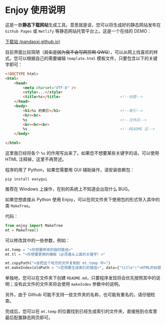 # Enjoy 使用说明

这是一款**静态下载网站**生成工具。意思就是说，您可以将生成好的静态网站发布在 `Github Pages` 或 `Netlify` 等静态网站托管平台上。这是一个在线的 DEMO：

[下载站 (pandaoxi.github.io)](https://pandaoxi.github.io/enjoy-WebsiteMaker/)

目前界面比较简陋（~~其实是因为我不会写网页啊 QWQ~~），可以从网上找喜欢的样式。您可以根据自己的需要编辑 `template.html` 模板文件，只要包含以下的关键字即可：

```html
<!DOCTYPE html>
<html>
	<head>
		<meta charset="UTF-8" />
		<style>...</style>
		<title>%s</title>							<!--标题-->
	</head>
	<body>
		<h1>%s 的索引</h1>							  <!--索引-->
		<hr><br>
		%s											<!--文件区-->
		<br><hr><br>
		%s											<!--README 区-->
	</body>
	
</html>
```

这里我已经将各个 `%s` 的作用写出来了。如果您不想要某些关键字的话，可以使用 HTML 注释掉，这里不再赘述。



程序的用了 Python，如果您需要用 GUI 辅助操作，请安装依赖包：

```
pip install easygui
```

推荐在 Windows 上操作，在别的系统上不知道会出现什么 BUG。

如果您想直接从 Python 使用 Enjoy，可以在同文件夹下使用包的形式导入其中的类 `MakeTree`。

代码：

```python
from enjoy import MakeTree
mt = MakeTree()
```

可以修改其中的一些参数，例如：

```python
mt.temp = "<你想要修改的临时路径>"
mt.tl = "<你想要更换的模板（必须遵从上面的关键字）>"
```

```python
mt.copyPath("<会把这个地方的文件复制到 mt.temp 中>")
mt.makeIndex(oldPath = "<您想要生成索引的路径>", data={"title":"<HTML的标题>", "README":{"type":"<填写markdown或者其他的（会直接显示）>", "code":"<就是下面的那个说明>"}})
```

单独地，您可以在文件夹下创建 `README.md`，只要程序发现将会优先按照其中的说明；没有此文件的文件夹将会使用 `makeIndex` 参数中的说明。

另外，由于 Github 可能不支持一些文件夹的名称，也可能有重名的，请仔细检查。

完成后，您可以在 `mt.temp` 的位置找到已经生成索引的文件夹，直接拖到仓库里最后配置静态网页即可。
